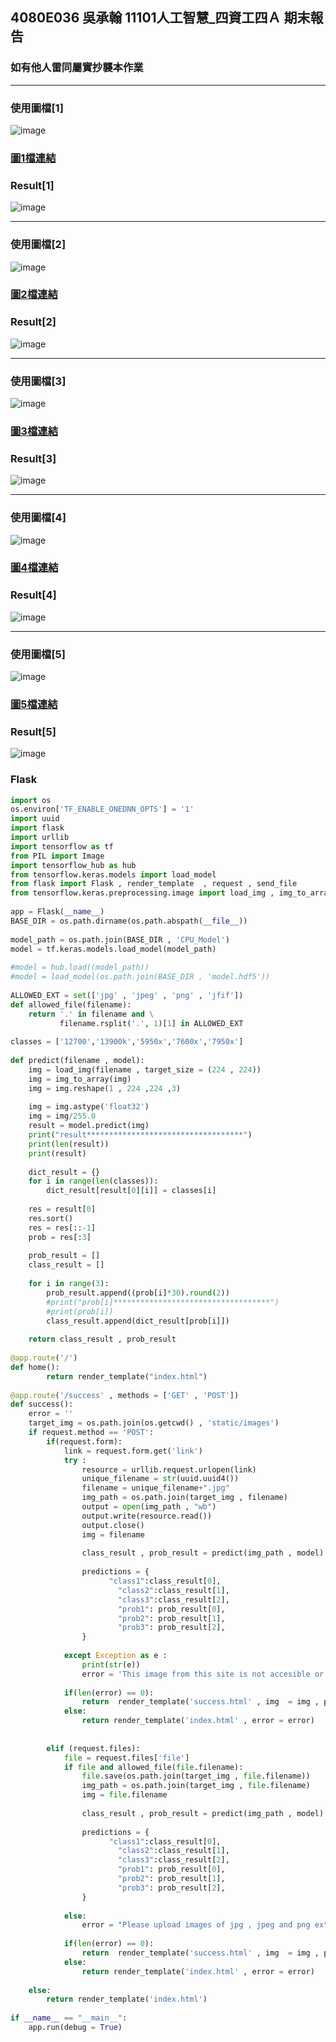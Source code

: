 ## 4080E036 吳承翰 11101人工智慧_四資工四Ａ 期末報告
### 如有他人雷同屬實抄襲本作業

------
### 使用圖檔[1]
![image](https://user-images.githubusercontent.com/55220866/210820293-506008eb-0163-4f5a-9a12-ff31382223e1.png)
### [圖1檔連結](https://www.techspot.com/review/2391-intel-core-i7-12700/)
### Result[1]
![image](https://user-images.githubusercontent.com/55220866/210817781-a066e0a4-cd70-414e-a5d5-baf41d858805.png)

------
###  使用圖檔[2]
![image](https://user-images.githubusercontent.com/55220866/210820386-dc6080c6-dfb6-4d3d-9320-5d66c9bf0af2.png)
### [圖2檔連結](https://www.4gamers.com.tw/news/detail/55595/intel-raptor-lake-13th-gen-core-i9-13900k-and-i5-13600k-review)
### Result[2]
![image](https://user-images.githubusercontent.com/55220866/210817466-c3121226-fa41-4b04-8095-60fda56b1248.png)

------
### 使用圖檔[3]
![image](https://user-images.githubusercontent.com/55220866/210820186-bd0efb6a-1ee4-471d-8df4-f60d4f84bbd6.png)
### [圖3檔連結](https://www.4gamers.com.tw/news/detail/55261/amd-ryzen-9-7950x-review)
### Result[3]
![image](https://user-images.githubusercontent.com/55220866/210817220-6fafd942-5190-403d-9ec2-c7d9840d2d51.png)

------
### 使用圖檔[4]
![image](https://user-images.githubusercontent.com/55220866/210820715-ad392175-f989-44b0-819c-af27a1c23105.png)
### [圖4檔連結](https://www.tomshardware.com/reviews/amd-ryzen-9-5950x-5900x-zen-3-review)
### Result[4]
![image](https://user-images.githubusercontent.com/55220866/210820605-c7f85308-c5c7-4bdb-8d0f-36af94ba3570.png)

------
### 使用圖檔[5]
![image](https://user-images.githubusercontent.com/55220866/210821374-2d284ae4-bebc-416d-863f-675378a7d0c5.png)
### [圖5檔連結](https://www.techspot.com/review/2391-intel-core-i7-12700/)
### Result[5]
![image](https://user-images.githubusercontent.com/55220866/210821112-9a5df84c-afa4-4bf2-bdf0-2ca2f5e48386.png)

### Flask 
```py
import os
os.environ['TF_ENABLE_ONEDNN_OPTS'] = '1'
import uuid
import flask
import urllib
import tensorflow as tf
from PIL import Image
import tensorflow_hub as hub
from tensorflow.keras.models import load_model
from flask import Flask , render_template  , request , send_file
from tensorflow.keras.preprocessing.image import load_img , img_to_array
 
app = Flask(__name__)
BASE_DIR = os.path.dirname(os.path.abspath(__file__))
 
model_path = os.path.join(BASE_DIR , 'CPU_Model')
model = tf.keras.models.load_model(model_path)
 
#model = hub.load((model_path))
#model = load_model(os.path.join(BASE_DIR , 'model.hdf5'))
 
ALLOWED_EXT = set(['jpg' , 'jpeg' , 'png' , 'jfif'])
def allowed_file(filename):
    return '.' in filename and \
           filename.rsplit('.', 1)[1] in ALLOWED_EXT
 
classes = ['12700','13900k','5950x','7600x','7950x']
 
def predict(filename , model):
    img = load_img(filename , target_size = (224 , 224))
    img = img_to_array(img)
    img = img.reshape(1 , 224 ,224 ,3)
 
    img = img.astype('float32')
    img = img/255.0
    result = model.predict(img)
    print("result***********************************")
    print(len(result))
    print(result)
 
    dict_result = {}
    for i in range(len(classes)):
        dict_result[result[0][i]] = classes[i]
 
    res = result[0]
    res.sort()
    res = res[::-1]
    prob = res[:3]
   
    prob_result = []
    class_result = []
 
    for i in range(3):
        prob_result.append((prob[i]*30).round(2))
        #print("prob[i]***********************************")
        #print(prob[i])
        class_result.append(dict_result[prob[i]])
 
    return class_result , prob_result
 
@app.route('/')
def home():
        return render_template("index.html")
 
@app.route('/success' , methods = ['GET' , 'POST'])
def success():
    error = ''
    target_img = os.path.join(os.getcwd() , 'static/images')
    if request.method == 'POST':
        if(request.form):
            link = request.form.get('link')
            try :
                resource = urllib.request.urlopen(link)
                unique_filename = str(uuid.uuid4())
                filename = unique_filename+".jpg"
                img_path = os.path.join(target_img , filename)
                output = open(img_path , "wb")
                output.write(resource.read())
                output.close()
                img = filename
 
                class_result , prob_result = predict(img_path , model)
 
                predictions = {
                      "class1":class_result[0],
                        "class2":class_result[1],
                        "class3":class_result[2],
                        "prob1": prob_result[0],
                        "prob2": prob_result[1],
                        "prob3": prob_result[2],
                }
 
            except Exception as e :
                print(str(e))
                error = 'This image from this site is not accesible or inappropriate input'
 
            if(len(error) == 0):
                return  render_template('success.html' , img  = img , predictions = predictions)
            else:
                return render_template('index.html' , error = error)
 
           
        elif (request.files):
            file = request.files['file']
            if file and allowed_file(file.filename):
                file.save(os.path.join(target_img , file.filename))
                img_path = os.path.join(target_img , file.filename)
                img = file.filename
 
                class_result , prob_result = predict(img_path , model)
 
                predictions = {
                      "class1":class_result[0],
                        "class2":class_result[1],
                        "class3":class_result[2],
                        "prob1": prob_result[0],
                        "prob2": prob_result[1],
                        "prob3": prob_result[2],
                }
 
            else:
                error = "Please upload images of jpg , jpeg and png extension only"
 
            if(len(error) == 0):
                return  render_template('success.html' , img  = img , predictions = predictions)
            else:
                return render_template('index.html' , error = error)
 
    else:
        return render_template('index.html')
 
if __name__ == "__main__":
    app.run(debug = True)
```


